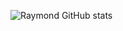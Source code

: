 <!--
**raymondtju/raymondtju** is a ✨ _special_ ✨ repository because its `README.md` (this file) appears on your GitHub profile.

Here are some ideas to get you started:

- 🔭 I’m currently working on ...
- 🌱 I’m currently learning ...
- 👯 I’m looking to collaborate on ...
- 🤔 I’m looking for help with ...
- 💬 Ask me about ...
- 📫 How to reach me: ...
- 😄 Pronouns: ...
- ⚡ Fun fact: ...
-->

![Raymond GitHub stats](https://github-readme-stats.vercel.app/api?username=raymondtju&show_icons=true&theme=transparent)

<!--
[![wakatime](https://wakatime.com/badge/user/3cefd1b2-5290-4399-bebf-3b1e1dc68e9c.svg)](https://wakatime.com/@3cefd1b2-5290-4399-bebf-3b1e1dc68e9c)
-->
